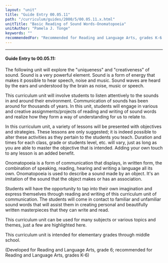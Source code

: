 ```yaml
---
layout: "unit"
title: "Guide Entry 00.05.11"
path: "/curriculum/guides/2000/5/00.05.11.x.html"
unitTitle: "Basic Reading of Sound Words-Onomatopoeia"
unitAuthor: "Pamela J. Tonge"
keywords: ""
recommendedFor: "Recommended for Reading and Language Arts, grades K-6."
---
```

<body>
<hr/>
<h4>
Guide Entry to 00.05.11:
</h4>
The following unit will explore the "uniqueness" and "creativeness" of sound.  Sound is a very powerful element.  Sound is a form of energy that makes it possible to hear speech, noise and music.  Sound waves are heard by the ears and understood by the brain as noise, music or speech.
<p>
This curriculum unit will involve students to listen attentively to the sounds in and around their environment.  Communication of sounds has been around for thousands of years.  In this unit, students will engage in various and creative assignments/projects of reading and writing of sound words and realize how they form a way of understanding for us to relate to.
</p>
<p>
In this curriculum unit, a variety of lessons will be presented with objectives and strategies.  These lessons are only suggested; it is indeed possible to alter these activities as they pertain to the students you teach.  Duration and times for each class, grade or students level, etc. will vary, just as long as you are able to master the objective that is intended.  Adding your own touch to any lesson is an added benefit.
</p>
<p>
Onomatopoeia is a form of communication that displays, in written form, the combination of speaking, reading, hearing and writing a language all its own.  Onomatopoeia is used to describe a sound made by an object.  It's an imitation of the sound that the object makes or has an association.
</p>
<p>
Students will have the opportunity to tap into their own imagination and express themselves through reading and writing of this curriculum unit of communication.  The students will come in contact to familiar and unfamiliar sound words that will assist them in creating personal and beautifully written masterpieces that they can write and read.
</p>
<p>
This curriculum unit can be used for many subjects or various topics and themes, just a few are highlighted here.
</p>
<p>
This curriculum unit is intended for elementary grades through middle school.
</p>
<p>
(Developed for Reading and Language Arts, grade 6; recommended for Reading and Language Arts, grades K-6)
</p>
</body>
